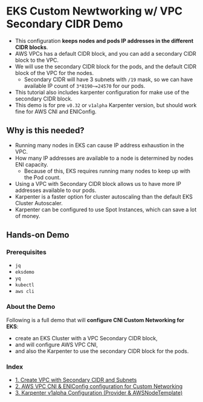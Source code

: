 # EKS Custom Newtworking w/ VPC Secondary CIDR Demo

- This configuration **keeps nodes and pods IP addresses in the different CIDR blocks**.
- AWS VPCs has a default CIDR block, and you can add a secondary CIDR block to the VPC.
- We will use the secondary CIDR block for the pods, and the default CIDR block of the VPC for the nodes.
  - Secondary CIDR will have 3 subnets with `/19` mask, so we can have available IP count of `3*8190~=24570` for our pods.
- This tutorial also includes karpenter configuration for make use of the secondary CIDR block.
- This demo is for pre `v0.32` or `v1alpha` Karpenter version, but should work fine for AWS CNI and ENIConfig.

## Why is this needed?

- Running many nodes in EKS can cause IP address exhaustion in the VPC.
- How many IP addresses are available to a node is determined by nodes ENI capacity.
    - Because of this, EKS requires running many nodes to keep up with the Pod count.
- Using a VPC with Secondary CIDR block allows us to have more IP addresses available to our pods.
- Karpenter is a faster option for cluster autoscaling than the default EKS Cluster Autoscaler.
- Karpenter can be configured to use Spot Instances, which can save a lot of money.


## Hands-on Demo

### Prerequisites

- `jq`
- `eksdemo`
- `yq`
- `kubectl`
- `aws cli`

### About the Demo

Following is a full demo that will **configure CNI Custom Networking for EKS**:

- create an EKS Cluster with a VPC Secondary CIDR block,
- and will configure AWS VPC CNI,
- and also the Karpenter to use the secondary CIDR block for the pods.

### Index

- [1. Create VPC with Secondary CIDR and Subnets](1-vpc-secondary-cidr-and-subnets.md)
- [2. AWS VPC CNI & ENIConfig configuration for Custom Networking
  ](2-aws-vpc-cni-configuration.md)
- [3. Karpenter v1alpha Configuration (Provider & AWSNodeTemplate)](3-karpenter-v1alpha-configuration.md)
